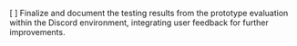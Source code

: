 [ ] Finalize and document the testing results from the prototype evaluation within the Discord environment, integrating user feedback for further improvements.